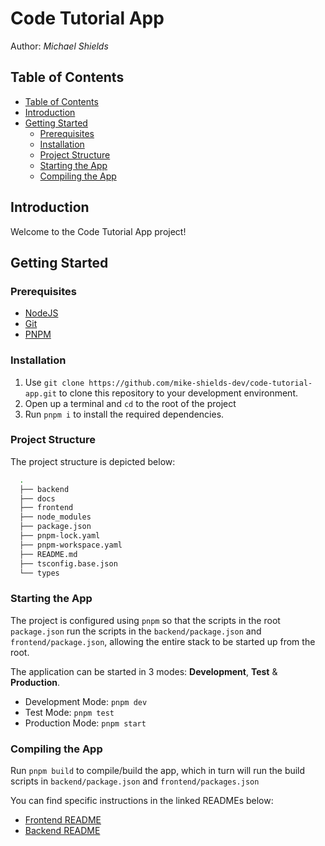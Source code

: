 <h1>Code Tutorial App</h1>
Author: <cite>Michael Shields</cite>

## Table of Contents

- [Table of Contents](#table-of-contents)
- [Introduction](#introduction)
- [Getting Started](#getting-started)
  - [Prerequisites](#prerequisites)
  - [Installation](#installation)
  - [Project Structure](#project-structure)
  - [Starting the App](#starting-the-app)
  - [Compiling the App](#compiling-the-app)

## Introduction

Welcome to the Code Tutorial App project!

## Getting Started

### Prerequisites

- [NodeJS](https://nodejs.org/en)
- [Git](https://git-scm.com/)
- [PNPM](https://pnpm.io/)

### Installation

1. Use `git clone https://github.com/mike-shields-dev/code-tutorial-app.git` to clone this repository to your development environment.
2. Open up a terminal and `cd` to the root of the project
3. Run `pnpm i` to install the required dependencies.

### Project Structure

The project structure is depicted below: 

```bash
  .
  ├── backend
  ├── docs
  ├── frontend
  ├── node_modules
  ├── package.json
  ├── pnpm-lock.yaml
  ├── pnpm-workspace.yaml
  ├── README.md
  ├── tsconfig.base.json
  └── types
```

### Starting the App 

The project is configured using `pnpm` so that the scripts in the root `package.json` run the scripts in the `backend/package.json` and `frontend/package.json`, allowing the entire stack to be started up from the root.

The application can be started in 3 modes: **Development**, **Test** & **Production**.

- Development Mode: `pnpm dev`
- Test Mode: `pnpm test` 
- Production Mode: `pnpm start`

### Compiling the App

Run `pnpm build` to compile/build the app, which in turn will run the build scripts in `backend/package.json` and `frontend/packages.json`  

You can find specific instructions in the linked READMEs below:

- [Frontend README](docs/README.frontend.md)
- [Backend README](docs/README.backend.md)

